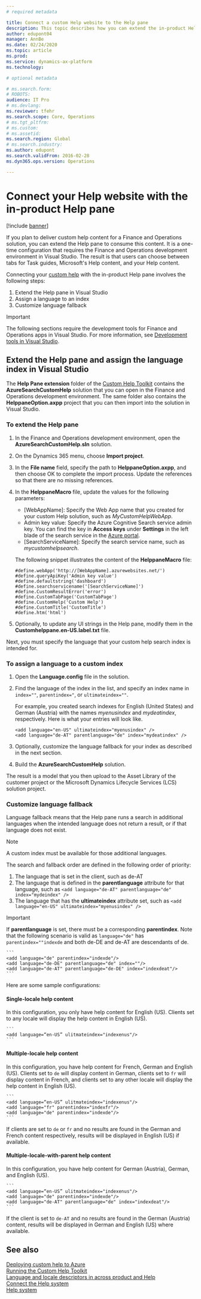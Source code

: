 ```yaml
---
# required metadata

title: Connect a custom Help website to the Help pane
description: This topic describes how you can extend the in-product Help pane with custom help. 
author: edupont04
manager: AnnBe
ms.date: 02/24/2020
ms.topic: article
ms.prod: 
ms.service: dynamics-ax-platform
ms.technology: 

# optional metadata

# ms.search.form: 
# ROBOTS: 
audience: IT Pro
# ms.devlang: 
ms.reviewer: tfehr
ms.search.scope: Core, Operations
# ms.tgt_pltfrm: 
# ms.custom: 
# ms.assetid: 
ms.search.region: Global
# ms.search.industry: 
ms.author: edupont
ms.search.validFrom: 2016-02-28
ms.dyn365.ops.version: Operations

---
```


# Connect your Help website with the in-product Help pane

[!include [banner](../includes/banner.md)]

If you plan to deliver custom help content for a Finance and Operations solution, you can extend the Help pane to consume this content. It is a one-time configuration that requires the Finance and Operations development environment in Visual Studio. The result is that users can choose between tabs for Task guides, Microsoft's Help content, and your Help content.

Connecting your [custom help](custom-help-overview.md#custom-help-sites) with the in-product Help pane involves the following steps:

1. Extend the Help pane in Visual Studio
2. Assign a language to an index
3. Customize language fallback

> [!IMPORTANT]
> The following sections require the development tools for Finance and Operations apps in Visual Studio. For more information, see [Development tools in Visual Studio](../dev-tools/development-tools-overview.md).

## <a name="extendhelppane"></a>Extend the Help pane and assign the language index in Visual Studio

The **Help Pane extension** folder of the [Custom Help Toolkit](custom-help-toolkit.md) contains the **AzureSearchCustomHelp** solution that you can open in the Finance and Operations development environment. The same folder also contains the **HelppaneOption.axpp** project that you can then import into the solution in Visual Studio.  

### To extend the Help pane

1. In the Finance and Operations development environment, open the **AzureSearchCustomHelp.sln** solution.
2. On the Dynamics 365 menu, choose **Import project**.
3. In the **File name** field, specify the path to **HelppaneOption.axpp**, and then choose OK to complete the import process. Update the references so that there are no missing references.  
4. In the **HelppaneMacro** file, update the values for the following parameters:

    - [WebAppName]: Specify the Web App name that you created for your custom Help solution, such as *MyCustomHelpWebApp*.
    - Admin key value: Specify the Azure Cognitive Search service admin key. You can find the key in **Access keys** under **Settings** in the left blade of the search service in the [Azure portal](https://portal.azure.com/).
    - [SearchServiceName]: Specify the search service name, such as *mycustomhelpsearch*.

    The following snippet illustrates the content of the **HelppaneMacro** file:

    ```
    #define.webApp('http://[WebAppName].azurewebsites.net/')
    #define.queryApiKey('Admin key value')
    #define.defaultstring('dashboard')
    #define.searchservicename('[SearchServiceName]')
    #define.CustomResultError('error')
    #define.CustomTabPage('CustomTabPage')
    #define.CustomHelp('Custom Help')
    #define.CustomTitle('CustomTitle')
    #define.htm('html')
    ```

5. Optionally, to update any UI strings in the Help pane, modify them in the **Customhelppane.en-US.label.txt** file.  

Next, you must specify the language that your custom help search index is intended for.  

### To assign a language to a custom index

1. Open the **Language.config** file in the solution.
2. Find the language of the index in the list, and specify an index name in ```index=""```, ```parentindex="```, or ```ultimateindex=""```.  

    For example, you created search indexes for English (United States) and German (Austria) with the names *myenusindex* and *mydeatindex*, respectively. Here is what your entries will look like.

    ```
    <add language="en-US" ultimateindex="myenusindex" />
    <add language="de-AT" parentlanguage="de" index="mydeatindex" />
    ```
3. Optionally, customize the language fallback for your index as described in the next section.

3. Build the **AzureSearchCustomHelp** solution.  

The result is a model that you then upload to the Asset Library of the customer project or the Microsoft Dynamics Lifecycle Services (LCS) solution project.

### Customize language fallback

Language fallback means that the Help pane runs a search in additional languages when the intended language does not return a result, or if that language does not exist.

> [!NOTE]
> A custom index must be available for those additional languages.

The search and fallback order are defined in the following order of priority:

1. The language that is set in the client, such as de-AT
2. The language that is defined in the **parentlanguage** attribute for that language, such as ```<add language="de-AT" parentlanguage="de" index="mydeindex" />```
3. The language that has the **ultimateindex** attribute set, such as ```<add language="en-US" ultimateindex="myenusindex" />```

> [!IMPORTANT]
> If **parentlanguage** is set, there must be a corresponding **parentindex**. Note that the following scenario is valid as ```language="de"``` has ```parentindex=""indexde``` and both de-DE and de-AT are descendants of de.

    ```
    <add language="de" parentindex="indexde"/>
    <add language="de-DE" parentlanguage="de" index=""/>
    <add language="de-AT" parentlanguage="de-DE" index="indexdeat"/>
    ```

Here are some sample configurations:

#### Single-locale help content

In this configuration, you only have help content for English (US). Clients set to any locale will display the help content in English (US).

    ```
    <add language=“en-US” ulitmateindex="indexenus"/>
    ```

#### Multiple-locale help content

In this configuration, you have help content for French, German and English (US). Clients set to `de` will display content in German, clients set to `fr` will display content in French, and clients set to any other locale will display the help content in English (US).

    ```
    <add language=“en-US” ulitmateindex="indexenus"/>
    <add language="fr" parentindex="indexfr"/>
    <add language="de" parentindex="indexde"/>
    ```

If clients are set to `de` or `fr` and no results are found in the German and French content respectively, results will be displayed in English (US) if available.

#### Multiple-locale-with-parent help content

In this configuration, you have help content for German (Austria), German, and English (US).

    ```
    <add language=“en-US” ulitmateindex="indexenus"/>
    <add language="de" parentindex="indexde"/>
    <add language="de-AT" parentlanguage="de" index="indexdeat"/>
    ```

If the client is set to `de-AT` and no results are found in the German (Austria) content, results will be displayed in German and English (US) where available.

## See also

[Deploying custom help to Azure](walkthrough-help-azure.md)  
[Running the Custom Help Toolkit](custom-help-toolkit.md)  
[Language and locale descriptors in across product and Help](language-locale.md)  
[Connect the Help system](../../fin-ops/get-started/help-connect.md)  
[Help system](../../fin-ops/get-started/help-overview.md)  
